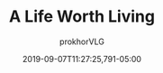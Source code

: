 ---
# Collection page (Exhibition)
title: "A Life Worth Living"
excerpt: "Instead of medical development focused on keeping people alive for as long as possible with little regard for whether that life is still worth living, little worth was ever placed on the length of a life. Instead, medical researchers and doctors remained focused on developing ways of improving the quality of the life people already had, since a post-scarcity society limited by its population demands it."
layout: blank_page
author: "prokhorVLG"

# isSearchable: Will this page show up in searches?
isSearchable: true
# isCollectionExhibit: Is this page a collection exhibition?
isCollectionExhibit: true
# date: Used in search and shows up in collection list
date: 2019-09-07T11:27:25,791-05:00
# searchText: Adds invisible text to search
searchText: ""
# searchExcerpt: Shows up as description in collection list
searchExcerpt: "<p>Instead of medical development focused on keeping people alive for as long as possible with little regard for whether that life is still worth living, little worth was ever placed on the length of a life. Instead, medical researchers and doctors remained focused on developing ways of improving...</p>"
tags: ["technology", "medical-science"]
# eyebrow: Shows up above image in collection list
eyebrow: "Eyebrow"
backgroundImage: "/assets/images/collection/backgrounds/productive-life.png"

raw: a-life-worth-living
permalink: /collection/a-life-worth-living/

page_highlight: "#4fc180"
image: "/assets/images/codex/technology/productive-life.png"

page_features: [
                {
                  type: 'codexHead', init: {
                    id: 'codexHead',

                    toc: [ 
                      { title: '-', url: '-' },
                    ],
                    no_toc: true,

                    title: "A Life Worth Living",
                    flavor: "",
                    flavor_url: '',

                    description: "<p class='text-left'>As much as medical science deals with technology, it is also married with facets of philosophy. Much like with any civilization, the direction medical science took in Morning Artifice was largely dictated by the values of its society.</p>

                    <p class='text-left'>Instead of medical development focused on keeping people alive for as long as possible with little regard for whether that life is still worth living, little worth was ever placed on the length of a life. Instead, medical researchers and doctors remained focused on developing ways of improving the quality of the life people already had, since a post-scarcity society limited by its population demands it.</p>

                    <p class='text-left'>The result is that most people appeared and felt 50 when they dropped dead deep into their 90s. Whether that is a preferable direction to take or not is something you'll have to decide for yourself.</p>",

                    image: "/assets/images/codex/technology/productive-life.png",
                    imageBlurb: "being old really sucks",
                    lower_clear: 'codexLowerClear', 
                  }
                },
                {
                  type: 'paddingBar', init: {
                    size: '60px',
                  }
                },
              ]
---